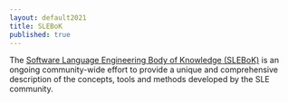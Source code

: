 ```yaml
---
layout: default2021
title: SLEBoK
published: true
---
```


The [Software Language Engineering Body of Knowledge (SLEBoK)](http://slebok.github.io/) is an ongoing community-wide effort to provide a unique and comprehensive description of the concepts, tools and methods developed by the SLE community.
